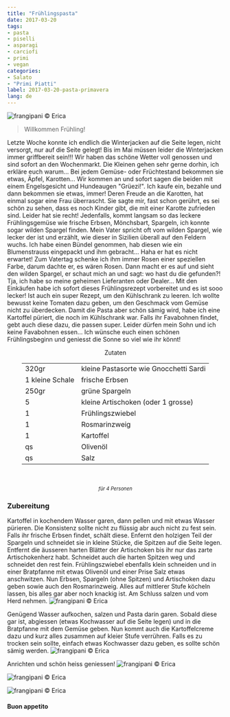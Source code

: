```yaml
---
title: "Frühlingspasta"
date: 2017-03-20
tags:
- pasta
- piselli
- asparagi
- carciofi
- primi
- vegan
categories:
- Salato
- "Primi Piatti"
label: 2017-03-20-pasta-primavera
lang: de 
---
```

![](../2017-03-20-pasta-primavera/header.jpg "frangipani © Erica")

> Willkommen Frühling!

Letzte Woche konnte ich endlich die Winterjacken auf die Seite legen, nicht versorgt, nur auf die Seite gelegt! Bis im Mai müssen leider die Winterjacken immer griffbereit sein!!! Wir haben das schöne Wetter voll genossen und sind sofort an den Wochenmarkt. Die Kleinen gehen sehr gerne dorhin, ich erkläre euch warum... Bei jedem Gemüse- oder Früchtestand bekommen sie etwas, Äpfel, Karotten... Wir kommen an und sofort sagen die beiden mit einem Engelsgesicht und Hundeaugen "Grüezi!". Ich kaufe ein, bezahle und dann bekommen sie etwas, immer! Deren Freude an die Karotten, hat einmal sogar eine Frau überrascht. Sie sagte mir, fast schon gerührt, es sei schön zu sehen, dass es noch Kinder gibt, die mit einer Karotte zufrieden sind. Leider hat sie recht! Jedenfalls, kommt langsam so das leckere Frühlingsgemüse wie frische Erbsen, Mönchsbart, Spargeln, ich konnte sogar wilden Spargel finden. Mein Vater spricht oft vom wilden Spargel, wie lecker der ist und erzählt, wie dieser in Sizilien überall auf den Feldern wuchs. Ich habe einen Bündel genommen, hab diesen wie ein Blumenstrauss eingepackt und ihm gebracht... Haha er hat es nicht erwartet! Zum Vatertag schenke ich ihm immer Rosen einer speziellen Farbe, darum dachte er, es wären Rosen. Dann macht er es auf und sieht den wilden Spargel, er schaut mich an und sagt: wo hast du die gefunden?! Tja, ich habe so meine geheimen Lieferanten oder Dealer... Mit den Einkäufen habe ich sofort dieses Frühlingsrezept vorbereitet und es ist sooo lecker! Ist auch ein super Rezept, um den Kühlschrank zu leeren. Ich wollte bewusst keine Tomaten dazu geben, um den Geschmack vom Gemüse nicht zu überdecken. Damit die Pasta aber schön sämig wird, habe ich eine Kartoffel püriert, die noch im Kühlschrank war. Falls ihr Favabohnen findet, gebt auch diese dazu, die passen super. Leider dürfen mein Sohn und ich keine Favabohnen essen... Ich wünsche euch einen schönen Frühlingsbeginn und geniesst die Sonne so viel wie ihr könnt!

<div id="wrapper" style="text-align: center">
  <div id="yourdiv" style="display: inline-block;">
    <div class="ingredients">
      <div class="ingredients-title">Zutaten</div>
      <table>
        <tbody>
          <tr>
            <td>320gr</td>
            <td>kleine Pastasorte wie Gnocchetti Sardi</td>
          </tr>
          <tr>
            <td>1 kleine Schale</td>
            <td>frische Erbsen</td>
          </tr>
          <tr>
            <td>250gr</td>
            <td>grüne Spargeln</td>
          </tr>
          <tr>
            <td>5</td>
            <td>kleine Artischoken (oder 1 grosse)</td>
          </tr>
          <tr>
            <td>1</td>
            <td>Frühlingszwiebel</td>
          </tr>
          <tr>
            <td>1</td>
            <td>Rosmarinzweig</td>
          </tr>
          <tr>
            <td>1</td>
            <td>Kartoffel</td>
          </tr>
          <tr>
            <td>qs</td>
            <td>Olivenöl</td>
          </tr>
          <tr>
            <td>qs</td>
            <td>Salz</td>
          </tr>
        </tbody>
      </table>
      <br></br>
      <i class="pull-right" style="font-size: 80%;">für 4 Personen</i>
    </div>
  </div>
</div>


<h3>
  <font color="grey">
    <i class="fa-solid fa-gears"></i>
  </font> Zubereitung
</h3>

Kartoffel in kochendem Wasser garen, dann pellen und mit etwas Wasser pürieren. Die Konsistenz sollte nicht zu flüssig abr auch nicht zu fest sein. Falls ihr frische Erbsen findet, schält diese. Enfernt den holzigen Teil der Spargeln und schneidet sie in kleine Stücke, die Spitzen auf die Seite legen. Entfernt die äusseren harten Blätter der Artischoken bis ihr nur das zarte Artischokenherz habt. Schneidet auch die harten Spitzen weg und schneidet den rest fein. Frühlingszwiebel ebenfalls klein schneiden und in einer Bratpfanne mit etwas Olivenöl und einer Prise Salz etwas anschwitzen. Nun Erbsen, Spargeln (ohne Spitzen) und Artischoken dazu geben sowie auch den Rosmarinzweig. Alles auf mittlerer Stufe köcheln lassen, bis alles gar aber noch knackig ist. Am Schluss salzen und vom Herd nehmen.
![](../2017-03-20-pasta-primavera/condimento.jpg "frangipani © Erica")

Genügend Wasser aufkochen, salzen und Pasta darin garen. Sobald diese gar ist, abgiessen (etwas Kochwasser auf die Seite legen) und in die Bratpfanne mit dem Gemüse geben. Nun kommt auch die Kartoffelcreme dazu und kurz alles zusammen auf kleier Stufe verrühren. Falls es zu trocken sein sollte, einfach etwas Kochwasser dazu geben, es sollte schön sämig werden.
![](../2017-03-20-pasta-primavera/mantecare.jpg "frangipani © Erica")

Anrichten und schön heiss geniessen!
![](../2017-03-20-pasta-primavera/risultato1.jpg "frangipani © Erica")

![](../2017-03-20-pasta-primavera/risultato2.jpg "frangipani © Erica")

![](../2017-03-20-pasta-primavera/risultato3.jpg "frangipani © Erica")

<h4>Buon appetito
  <font color="red">
    <i class="fa-regular fa-face-smile"></i>
  </font>
</h4>
